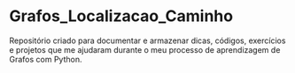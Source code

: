 # Grafos_Localizacao_Caminho
Repositório criado para documentar e armazenar dicas, códigos, exercícios e projetos que me ajudaram durante o meu processo de aprendizagem de Grafos com Python.
